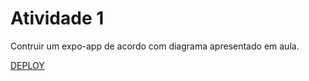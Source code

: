 # Atividade 1

Contruir um expo-app de acordo com diagrama apresentado em aula.

[DEPLOY](https://expo.dev/@luizgnclvs/mobile-1?serviceType=classic&distribution=expo-go)
